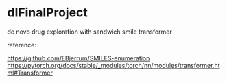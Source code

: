 # dlFinalProject

de novo drug exploration with sandwich smile transformer  

reference:

https://github.com/EBjerrum/SMILES-enumeration
https://pytorch.org/docs/stable/_modules/torch/nn/modules/transformer.html#Transformer
